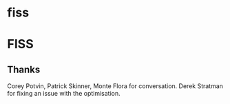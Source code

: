 # fiss
# FISS

## Thanks
Corey Potvin, Patrick Skinner, Monte Flora for conversation.
Derek Stratman for fixing an issue with the optimisation.
